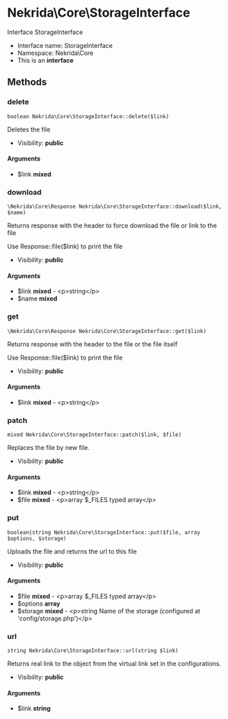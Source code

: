Nekrida\Core\StorageInterface
===============

Interface StorageInterface




* Interface name: StorageInterface
* Namespace: Nekrida\Core
* This is an **interface**






Methods
-------


### delete

    boolean Nekrida\Core\StorageInterface::delete($link)

Deletes the file



* Visibility: **public**


#### Arguments
* $link **mixed**



### download

    \Nekrida\Core\Response Nekrida\Core\StorageInterface::download($link, $name)

Returns response with the header to force download the file or link to the file

Use Response::file($link) to print the file

* Visibility: **public**


#### Arguments
* $link **mixed** - &lt;p&gt;string&lt;/p&gt;
* $name **mixed**



### get

    \Nekrida\Core\Response Nekrida\Core\StorageInterface::get($link)

Returns response with the header to the file or the file itself

Use Response::file($link) to print the file

* Visibility: **public**


#### Arguments
* $link **mixed** - &lt;p&gt;string&lt;/p&gt;



### patch

    mixed Nekrida\Core\StorageInterface::patch($link, $file)

Replaces the file by new file.



* Visibility: **public**


#### Arguments
* $link **mixed** - &lt;p&gt;string&lt;/p&gt;
* $file **mixed** - &lt;p&gt;array $_FILES typed array&lt;/p&gt;



### put

    boolean|string Nekrida\Core\StorageInterface::put($file, array $options, $storage)

Uploads the file and returns the url to this file



* Visibility: **public**


#### Arguments
* $file **mixed** - &lt;p&gt;array $_FILES typed array&lt;/p&gt;
* $options **array**
* $storage **mixed** - &lt;p&gt;string Name of the storage (configured at &#039;config/storage.php&#039;)&lt;/p&gt;



### url

    string Nekrida\Core\StorageInterface::url(string $link)

Returns real link to the object from the virtual link set in the configurations.



* Visibility: **public**


#### Arguments
* $link **string**


